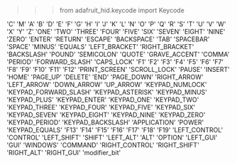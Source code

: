 >>> from adafruit_hid.keycode import Keycode

 'C'
 'M'
 'A'
 'B'
 'D'
 'E'
 'F'
 'G'
 'H'
 'I'
 'J'
 'K'
 'L'
 'N'
 'O'
 'P'
 'Q'
 'R'
 'S'
 'T'
 'U'
 'V'
 'W'
 'X'
 'Y'
 'Z'
 'ONE'
 'TWO'
 'THREE'
 'FOUR'
 'FIVE'
 'SIX'
 'SEVEN'
 'EIGHT'
 'NINE'
 'ZERO'
 'ENTER'
 'RETURN'
 'ESCAPE'
 'BACKSPACE'
 'TAB'
 'SPACEBAR'
 'SPACE'
 'MINUS'
 'EQUALS'
 'LEFT_BRACKET'
 'RIGHT_BRACKET'
 'BACKSLASH'
 'POUND'
 'SEMICOLON'
 'QUOTE'
 'GRAVE_ACCENT'
 'COMMA'
 'PERIOD'
 'FORWARD_SLASH'
 'CAPS_LOCK'
 'F1'
 'F2'
 'F3'
 'F4'
 'F5'
 'F6'
 'F7'
 'F8'
 'F9'
 'F10'
 'F11'
 'F12'
 'PRINT_SCREEN'
 'SCROLL_LOCK'
 'PAUSE'
 'INSERT'
 'HOME'
 'PAGE_UP'
 'DELETE'
 'END'
 'PAGE_DOWN'
 'RIGHT_ARROW'
 'LEFT_ARROW'
 'DOWN_ARROW'
 'UP_ARROW'
 'KEYPAD_NUMLOCK'
 'KEYPAD_FORWARD_SLASH'
 'KEYPAD_ASTERISK'
 'KEYPAD_MINUS'
 'KEYPAD_PLUS'
 'KEYPAD_ENTER'
 'KEYPAD_ONE'
 'KEYPAD_TWO'
 'KEYPAD_THREE'
 'KEYPAD_FOUR'
 'KEYPAD_FIVE'
 'KEYPAD_SIX'
 'KEYPAD_SEVEN'
 'KEYPAD_EIGHT'
 'KEYPAD_NINE'
 'KEYPAD_ZERO'
 'KEYPAD_PERIOD'
 'KEYPAD_BACKSLASH'
 'APPLICATION'
 'POWER'
 'KEYPAD_EQUALS'
 'F13'
 'F14'
 'F15'
 'F16'
 'F17'
 'F18'
 'F19'
 'LEFT_CONTROL'
 'CONTROL'
 'LEFT_SHIFT'
 'SHIFT'
 'LEFT_ALT'
 'ALT'
 'OPTION'
 'LEFT_GUI'
 'GUI'
 'WINDOWS'
 'COMMAND'
 'RIGHT_CONTROL'
 'RIGHT_SHIFT'
 'RIGHT_ALT'
 'RIGHT_GUI'
 'modifier_bit'


 